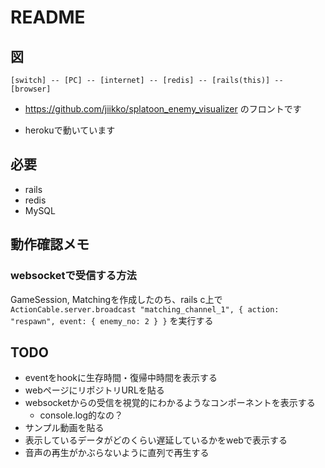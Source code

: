 # README
## 図
```
[switch] -- [PC] -- [internet] -- [redis] -- [rails(this)] -- [browser]
```

* https://github.com/jiikko/splatoon_enemy_visualizer のフロントです

* herokuで動いています

## 必要
* rails
* redis
* MySQL

## 動作確認メモ
### websocketで受信する方法
GameSession, Matchingを作成したのち、rails c上で`ActionCable.server.broadcast "matching_channel_1", { action: "respawn", event: { enemy_no: 2 } }` を実行する

## TODO
* eventをhookに生存時間・復帰中時間を表示する
* webページにリポジトリURLを貼る
* websocketからの受信を視覚的にわかるようなコンポーネントを表示する
  * console.log的なの？
* サンプル動画を貼る
* 表示しているデータがどのくらい遅延しているかをwebで表示する
* 音声の再生がかぶらないように直列で再生する
